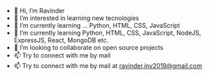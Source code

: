 - 👋 Hi, I’m Ravinder
- 👀 I’m interested in learning new tecnologies
- 🌱 I’m currently learning ... Python, HTML, CSS, JavaScript
- 🌱 I’m currently learning Python, HTML, CSS, JavaScript, NodeJS, ExpressJS, React, MongoDB etc.
- 💞️ I’m looking to collaborate on open source projects
- 📫 Try to connect with me by mail 
- 📫 Try to connect with me by mail at ravinder.jnv2019@gmail.com
